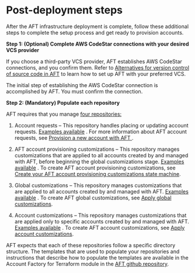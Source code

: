 # Post\-deployment steps<a name="aft-post-deployment"></a>

After the AFT infrastructure deployment is complete, follow these additional steps to complete the setup process and get ready to provision accounts\. 

**Step 1: \(Optional\) Complete AWS CodeStar connections with your desired VCS provider**

If you choose a third\-party VCS provider, AFT establishes AWS CodeStar connections, and you confirm them\. Refer to [Alternatives for version control of source code in AFT](aft-alternative-vcs.md) to learn how to set up AFT with your preferred VCS\.

The initial step of establishing the AWS CodeStar connection is accomplished by AFT\. You must confirm the connection\.

**Step 2: \(Mandatory\) Populate each repository**

AFT requires that you manage [four repositories:](https://github.com/aws-ia/terraform-aws-control_tower_account_factory/tree/main/sources/aft-customizations-repos)

1. Account requests – This repository handles placing or updating account requests\. [Examples available](https://github.com/aws-ia/terraform-aws-control_tower_account_factory/tree/main/sources/aft-customizations-repos/aft-account-request) \. For more information about AFT account requests, see [ Provision a new account with AFT ](aft-provision-account.md)\.

1. AFT account provisioning customizations – This repository manages customizations that are applied to all accounts created by and managed with AFT, before beginning the global customizations stage\. [Examples available](https://github.com/aws-ia/terraform-aws-control_tower_account_factory/tree/main/sources/aft-customizations-repos/aft-account-provisioning-customizations) \. To create AFT account provisioning customizations, see [Create your AFT account provisioning customizations state machine](aft-provisioning-framework.md#aft-create-customizations)\.

1. Global customizations – This repository manages customizations that are applied to all accounts created by and managed with AFT\. [Examples available](https://github.com/aws-ia/terraform-aws-control_tower_account_factory/tree/main/sources/aft-customizations-repos/aft-global-customizations) \. To create AFT global customizations, see [Apply global customizations](aft-account-customization-options.md#aft-global-customizations)\.

1. Account customizations – This repository manages customizations that are applied only to specific accounts created by and managed with AFT\. [Examples available](https://github.com/aws-ia/terraform-aws-control_tower_account_factory/tree/main/sources/aft-customizations-repos/aft-account-customizations) \. To create AFT account customizations, see [Apply account customizations](aft-account-customization-options.md#aft-account-customizations)\.

 AFT expects that each of these repositories follow a specific directory structure\. The templates that are used to populate your repositories and instructions that describe how to populate the templates are available in the Account Factory for Terraform module in the [AFT github repository](https://github.com/aws-ia/terraform-aws-control_tower_account_factory/tree/main/sources/aft-customizations-repos)\. 